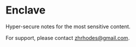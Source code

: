 # Enclave
Hyper-secure notes for the most sensitive content.

For support, please contact zhrhodes@gmail.com.
